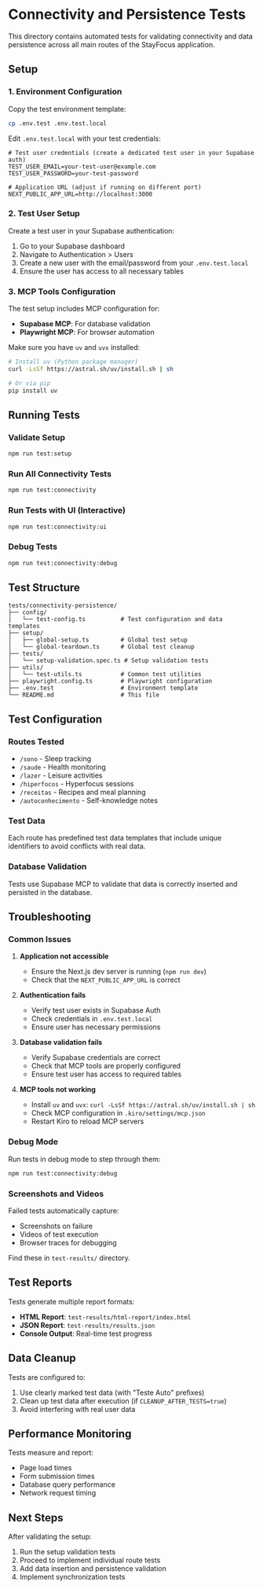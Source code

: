 # Connectivity and Persistence Tests

This directory contains automated tests for validating connectivity and data persistence across all main routes of the StayFocus application.

## Setup

### 1. Environment Configuration

Copy the test environment template:
```bash
cp .env.test .env.test.local
```

Edit `.env.test.local` with your test credentials:
```env
# Test user credentials (create a dedicated test user in your Supabase auth)
TEST_USER_EMAIL=your-test-user@example.com
TEST_USER_PASSWORD=your-test-password

# Application URL (adjust if running on different port)
NEXT_PUBLIC_APP_URL=http://localhost:3000
```

### 2. Test User Setup

Create a test user in your Supabase authentication:
1. Go to your Supabase dashboard
2. Navigate to Authentication > Users
3. Create a new user with the email/password from your `.env.test.local`
4. Ensure the user has access to all necessary tables

### 3. MCP Tools Configuration

The test setup includes MCP configuration for:
- **Supabase MCP**: For database validation
- **Playwright MCP**: For browser automation

Make sure you have `uv` and `uvx` installed:
```bash
# Install uv (Python package manager)
curl -LsSf https://astral.sh/uv/install.sh | sh

# Or via pip
pip install uv
```

## Running Tests

### Validate Setup
```bash
npm run test:setup
```

### Run All Connectivity Tests
```bash
npm run test:connectivity
```

### Run Tests with UI (Interactive)
```bash
npm run test:connectivity:ui
```

### Debug Tests
```bash
npm run test:connectivity:debug
```

## Test Structure

```
tests/connectivity-persistence/
├── config/
│   └── test-config.ts          # Test configuration and data templates
├── setup/
│   ├── global-setup.ts         # Global test setup
│   └── global-teardown.ts      # Global test cleanup
├── tests/
│   └── setup-validation.spec.ts # Setup validation tests
├── utils/
│   └── test-utils.ts           # Common test utilities
├── playwright.config.ts        # Playwright configuration
├── .env.test                   # Environment template
└── README.md                   # This file
```

## Test Configuration

### Routes Tested
- `/sono` - Sleep tracking
- `/saude` - Health monitoring
- `/lazer` - Leisure activities
- `/hiperfocos` - Hyperfocus sessions
- `/receitas` - Recipes and meal planning
- `/autoconhecimento` - Self-knowledge notes

### Test Data
Each route has predefined test data templates that include unique identifiers to avoid conflicts with real data.

### Database Validation
Tests use Supabase MCP to validate that data is correctly inserted and persisted in the database.

## Troubleshooting

### Common Issues

1. **Application not accessible**
   - Ensure the Next.js dev server is running (`npm run dev`)
   - Check that the `NEXT_PUBLIC_APP_URL` is correct

2. **Authentication fails**
   - Verify test user exists in Supabase Auth
   - Check credentials in `.env.test.local`
   - Ensure user has necessary permissions

3. **Database validation fails**
   - Verify Supabase credentials are correct
   - Check that MCP tools are properly configured
   - Ensure test user has access to required tables

4. **MCP tools not working**
   - Install `uv` and `uvx`: `curl -LsSf https://astral.sh/uv/install.sh | sh`
   - Check MCP configuration in `.kiro/settings/mcp.json`
   - Restart Kiro to reload MCP servers

### Debug Mode

Run tests in debug mode to step through them:
```bash
npm run test:connectivity:debug
```

### Screenshots and Videos

Failed tests automatically capture:
- Screenshots on failure
- Videos of test execution
- Browser traces for debugging

Find these in `test-results/` directory.

## Test Reports

Tests generate multiple report formats:
- **HTML Report**: `test-results/html-report/index.html`
- **JSON Report**: `test-results/results.json`
- **Console Output**: Real-time test progress

## Data Cleanup

Tests are configured to:
1. Use clearly marked test data (with "Teste Auto" prefixes)
2. Clean up test data after execution (if `CLEANUP_AFTER_TESTS=true`)
3. Avoid interfering with real user data

## Performance Monitoring

Tests measure and report:
- Page load times
- Form submission times
- Database query performance
- Network request timing

## Next Steps

After validating the setup:
1. Run the setup validation tests
2. Proceed to implement individual route tests
3. Add data insertion and persistence validation
4. Implement synchronization tests